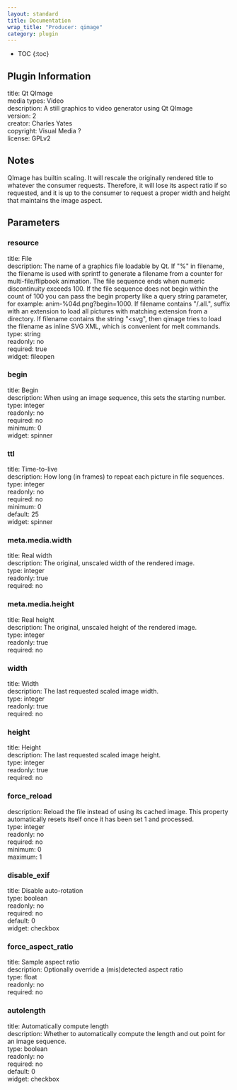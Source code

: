 ```yaml
---
layout: standard
title: Documentation
wrap_title: "Producer: qimage"
category: plugin
---
```

* TOC
{:toc}

## Plugin Information

title: Qt QImage  
media types:
Video  
description: A still graphics to video generator using Qt QImage  
version: 2  
creator: Charles Yates  
copyright: Visual Media ?  
license: GPLv2  

## Notes

QImage has builtin scaling. It will rescale the originally rendered title to whatever the consumer requests. Therefore, it will lose its aspect ratio if so requested, and it is up to the consumer to request a proper width and height that maintains the image aspect.

## Parameters

### resource

title: File    
description:
The name of a graphics file loadable by Qt. If &quot;%&quot; in filename, the filename is used with sprintf to generate a filename from a counter for multi-file/flipbook animation. The file sequence ends when numeric discontinuity exceeds 100. If the file sequence does not begin within the count of 100 you can pass the begin property like a query string parameter, for example: anim-%04d.png?begin=1000. If filename contains &quot;/.all.&quot;, suffix with an extension to load all pictures with matching extension from a directory. If filename contains the string &quot;&lt;svg&quot;, then qimage tries to load the filename as inline SVG XML, which is convenient for melt commands.  
type: string  
readonly: no  
required: true  
widget: fileopen  

### begin

title: Begin    
description:
When using an image sequence, this sets the starting number.  
type: integer  
readonly: no  
required: no  
minimum: 0  
widget: spinner  

### ttl

title: Time-to-live    
description:
How long (in frames) to repeat each picture in file sequences.  
type: integer  
readonly: no  
required: no  
minimum: 0  
default: 25  
widget: spinner  

### meta.media.width

title: Real width    
description:
The original, unscaled width of the rendered image.  
type: integer  
readonly: true  
required: no  

### meta.media.height

title: Real height    
description:
The original, unscaled height of the rendered image.  
type: integer  
readonly: true  
required: no  

### width

title: Width    
description:
The last requested scaled image width.  
type: integer  
readonly: true  
required: no  

### height

title: Height    
description:
The last requested scaled image height.  
type: integer  
readonly: true  
required: no  

### force_reload

  
description:
Reload the file instead of using its cached image. This property automatically resets itself once it has been set 1 and processed.  
type: integer  
readonly: no  
required: no  
minimum: 0  
maximum: 1  

### disable_exif

title: Disable auto-rotation    
type: boolean  
readonly: no  
required: no  
default: 0  
widget: checkbox  

### force_aspect_ratio

title: Sample aspect ratio    
description:
Optionally override a (mis)detected aspect ratio  
type: float  
readonly: no  
required: no  

### autolength

title: Automatically compute length    
description:
Whether to automatically compute the length and out point for an image sequence.  
type: boolean  
readonly: no  
required: no  
default: 0  
widget: checkbox  

